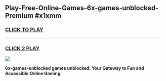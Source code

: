 
## Play-Free-Online-Games-6x-games-unblocked-Premium #x1xmm
<h3>
<a href="https://premium.freeplayer.one?title=6x-games-unblocked&ref=8M">CLICK TO PLAY</a></h3>
<hr>

<h3>
<a href="https://premium.freeplayer.one?title=6x-games-unblocked&ref=8M">CLICK 2 PLAY</a>
  
</h3>

<a href="https://premium.freeplayer.one?title=6x-games-unblocked&ref=8M"><img src="https://clearcache.store/games.png"></a>


**6x-games-unblocked games unblocked: Your Gateway to Fun and Accessible Online Gaming**
